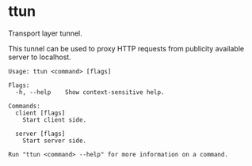 # ttun

Transport layer tunnel.

This tunnel can be used to proxy HTTP requests from publicity available server to localhost.

```shell
Usage: ttun <command> [flags]

Flags:
  -h, --help    Show context-sensitive help.

Commands:
  client [flags]
    Start client side.

  server [flags]
    Start server side.

Run "ttun <command> --help" for more information on a command.
```
